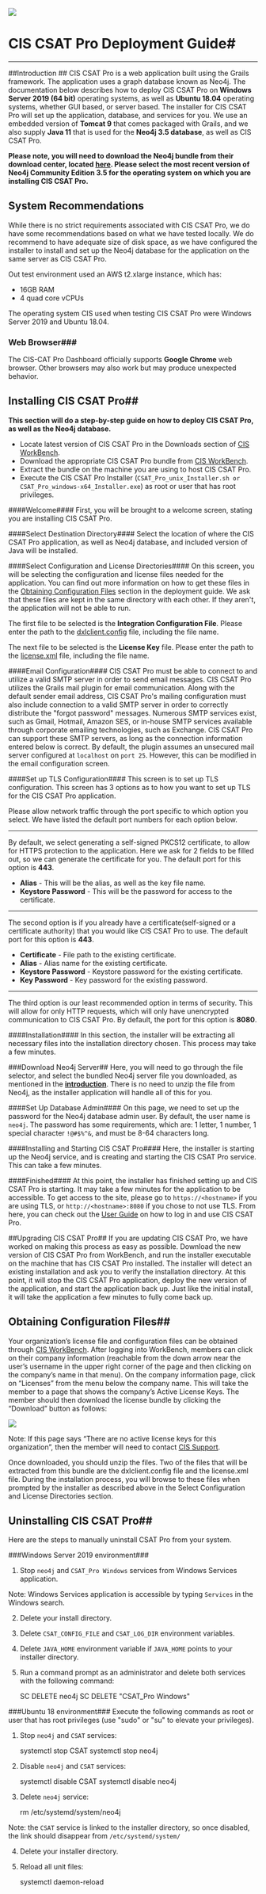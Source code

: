 ![](img/CIS_CSAT_Pro_RGB.png)


# CIS CSAT Pro Deployment Guide#
----------
<a name="introduction"></a>
##Introduction ##
CIS CSAT Pro is a web application built using the Grails framework. The application uses a graph database known as Neo4j. The documentation below describes how to deploy CIS CSAT Pro on **Windows Server 2019 (64 bit)** operating systems, as well as **Ubuntu 18.04** operating systems, whether GUI based, or server based. The  installer for CIS CSAT Pro  will set up the application, database, and services for you. We use an embedded version of **Tomcat 9** that comes packaged with Grails, and we also supply **Java 11** that is used for the **Neo4j 3.5 database**, as well as CIS CSAT Pro.

**Please note, you will need to download the Neo4j bundle from their download center, located [here](https://neo4j.com/download-center/#community). Please select the most recent version of Neo4j Community Edition 3.5 for the operating system on which you are installing CIS CSAT Pro.**

## System Recommendations ##
While there is no strict requirements associated with CIS CSAT Pro, we do have some recommendations based on what we have tested locally. We do recommend to have adequate size of disk space, as we have configured the installer to install and set up the Neo4j database for the application on the same server as CIS CSAT Pro.

Out test environment used an AWS t2.xlarge instance, which has:

 - 16GB RAM
 - 4 quad core vCPUs

The operating system CIS used when testing CIS CSAT Pro were Windows Server 2019 and Ubuntu 18.04.

### Web Browser###
The CIS-CAT Pro Dashboard officially supports **Google Chrome** web browser. Other browsers may also work but may produce unexpected behavior.

<a name=""></a>
## Installing CIS CSAT Pro##
**This section will do a step-by-step guide on how to deploy CIS CSAT Pro, as well as the Neo4j database.**


 - Locate latest version of CIS CSAT Pro in the Downloads section of [CIS WorkBench](https://workbench.cisecurity.org/).
 - Download the appropriate CIS CSAT Pro bundle from [CIS WorkBench](https://workbench.cisecurity.org/).
 - Extract the bundle on the machine you are using to host CIS CSAT Pro.
 - Execute the CIS CSAT Pro Installer (`CSAT_Pro_unix_Installer.sh or CSAT_Pro_windows-x64_Installer.exe`) as root or user that has root privileges.

####Welcome####
First, you will be brought to a welcome screen, stating you are installing CIS CSAT Pro.

####Select Destination Directory####
Select the location of where the CIS CSAT Pro application, as well as Neo4j database, and included version of Java will be installed.

####Select Configuration and License Directories####
On this screen, you will be selecting the configuration and license files needed for the application. You can find out more information on how to get these files in the [Obtaining Configuration Files](#obtainingConfigFiles) section in the deployment guide. We ask that these files are kept in the same directory with each other. If they aren't, the application will not be able to run.

The first file to be selected is the **Integration Configuration File**. Please enter the path to the <u>dxlclient.config</u> file, including the file name.


The next file to be selected is the **License Key** file. Please enter the path to the <u>license.xml</u> file, including the file name.

####Email Configuration####
CIS CSAT Pro must be able to connect to and utilize a valid SMTP server in order to send email messages. CIS CSAT Pro utilizes the Grails mail plugin for email communication.
Along with the default sender email address, CIS CSAT Pro's mailing configuration must also include connection to a valid SMTP server in order to correctly distribute the "forgot password" messages. Numerous SMTP services exist, such as Gmail, Hotmail, Amazon SES, or in-house SMTP services available through corporate emailing technologies, such as Exchange. CIS CSAT Pro can support these SMTP servers, as long as the connection information entered below is correct. By default, the plugin assumes an unsecured mail server configured at `localhost` on `port 25`. However, this can be modified in the email configuration screen.

####Set up TLS Configuration####
This screen is to set up TLS configuration. This screen has 3 options as to how you want to set up TLS for the CIS CSAT Pro application. 

Please allow network traffic through the port specific to which option you select. We have listed the default port numbers for each option below.

----------


By default, we select generating a self-signed PKCS12 certificate, to allow for HTTPS protection to the application. Here we ask for 2 fields to be filled out, so we can generate the certificate for you. The default port for this option is **443**.

 - <b>Alias</b> - This will be the alias, as well as the key file name.
 - <b>Keystore Password</b> - This will be the password for access to the certificate.


----------


The second option is if you already have a certificate(self-signed or a certificate authority) that you would like CIS CSAT Pro to use. The default port for this option is **443**.

 - **Certificate** - File path to the existing certificate.
 - **Alias** - Alias name for the existing certificate.
 - **Keystore Password** - Keystore password for the existing certificate.
 - **Key Password** - Key password for the existing password.


----------


The third option is our least recommended option in terms of security. This will allow for only HTTP requests, which will only have unencrypted communication to CIS CSAT Pro. By default, the port for this option is **8080**.

####Installation####
In this section, the installer will be extracting all necessary files into the installation directory chosen. This process may take a few minutes.

###Download Neo4j Server##
Here, you will need to go through the file selector, and select the bundled Neo4j server file you downloaded, as mentioned in the [**introduction**](#introduction). There is no need to unzip the file from Neo4j, as the installer application will handle all of this for you.

####Set Up Database Admin####
On this page, we need to set up the password for the Neo4j database admin user. By default, the user name is `neo4j`. The password has some requirements, which are: 1 letter, 1 number, 1 special character `!@#$%^&`, and must be 8-64 characters long.

####Installing and Starting CIS CSAT Pro####
Here, the installer is starting up the Neo4j service, and is creating and starting the CIS CSAT Pro service. This can take a few minutes.

####Finished####
At this point, the installer has finished setting up and CIS CSAT Pro is starting. It may take a few minutes for the application to be accessible. To get access to the site, please go to `https://<hostname>` if you are using TLS, or `http://<hostname>:8080` if you chose to not use TLS. From here, you can check out the [User Guide](../csat_pro_user_guide) on how to log in and use CIS CSAT Pro.

##Upgrading CIS CSAT Pro##
If you are updating CIS CSAT Pro, we have worked on making this process as easy as possible. Download the new version of CIS CSAT Pro from WorkBench, and run the installer executable on the machine that has CIS CSAT Pro installed. The installer will detect an existing installation and ask you to verify the installation directory. At this point, it will stop the CIS CSAT Pro application, deploy the new version of the application, and start the application back up. Just like the initial install, it will take the application a few minutes to fully come back up.

<a name="obtainingConfigFiles"></a>
## Obtaining Configuration Files##
Your organization’s license file and configuration files can be obtained through [CIS WorkBench](https://workbench.cisecurity.org/).  After logging into WorkBench, members can click on their company information (reachable from the down arrow near the user’s username in the upper right corner of the page and then clicking on the company’s name in that menu).  On the company information page, click on “Licenses” from the menu below the company name.  This will take the member to a page that shows the company’s Active License Keys.  The member should then download the license bundle by clicking the “Download” button as follows: 

![](img/WorkBenchLicenseLocation.png)

Note: If this page says “There are no active license keys for this organization”, then the member will need to contact [CIS Support](https://www.cisecurity.org/support/).  

Once downloaded, you should unzip the files.  Two of the files that will be extracted from this bundle are the dxlclient.config file and the license.xml file.  During the installation process, you will browse to these files when prompted by the installer as described above in the Select Configuration and License Directories section.

## Uninstalling CIS CSAT Pro##

Here are the steps to manually uninstall CSAT Pro from your system.

###Windows Server 2019 environment###

1) Stop `neo4j` and `CSAT_Pro Windows` services from Windows Services application. 

Note: Windows Services application is accessible by typing `Services` in the Windows search.

2) Delete your install directory.

3) Delete `CSAT_CONFIG_FILE` and `CSAT_LOG_DIR` environment variables.

4) Delete `JAVA_HOME` environment variable if `JAVA_HOME` points to your installer directory.

5) Run a command prompt as an administrator and delete both services with the following command: 

	SC DELETE neo4j
	SC DELETE "CSAT_Pro Windows"

###Ubuntu 18 environment###
Execute the following commands as root or user that has root privileges (use "sudo" or "su" to elevate your privileges).

1) Stop `neo4j` and `CSAT` services:

	systemctl stop CSAT
	systemctl stop neo4j

2) Disable `neo4j` and `CSAT` services:

	systemctl disable CSAT
	systemctl disable neo4j

3) Delete `neo4j` service:
	
	rm /etc/systemd/system/neo4j

Note: the `CSAT` service is linked to the installer directory, so once disabled, the link should disappear from `/etc/systemd/system/`

4) Delete your installer directory.

5) Reload all unit files:
 
	systemctl daemon-reload
